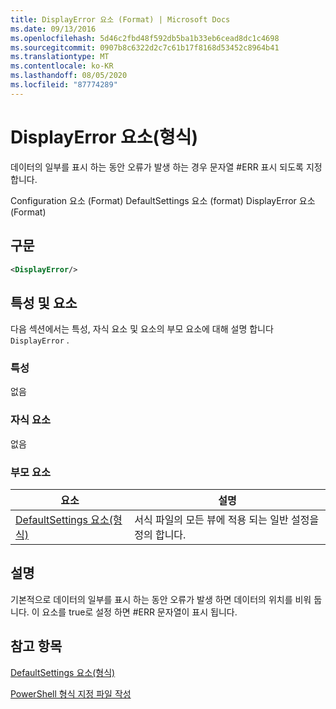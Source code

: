 ```yaml
---
title: DisplayError 요소 (Format) | Microsoft Docs
ms.date: 09/13/2016
ms.openlocfilehash: 5d46c2fbd48f592db5ba1b33eb6cead8dc1c4698
ms.sourcegitcommit: 0907b8c6322d2c7c61b17f8168d53452c8964b41
ms.translationtype: MT
ms.contentlocale: ko-KR
ms.lasthandoff: 08/05/2020
ms.locfileid: "87774289"
---
```

# <a name="displayerror-element-format"></a>DisplayError 요소(형식)

데이터의 일부를 표시 하는 동안 오류가 발생 하는 경우 문자열 #ERR 표시 되도록 지정 합니다.

Configuration 요소 (Format) DefaultSettings 요소 (format) DisplayError 요소 (Format)

## <a name="syntax"></a>구문

```xml
<DisplayError/>
```

## <a name="attributes-and-elements"></a>특성 및 요소

다음 섹션에서는 특성, 자식 요소 및 요소의 부모 요소에 대해 설명 합니다 `DisplayError` .

### <a name="attributes"></a>특성

없음

### <a name="child-elements"></a>자식 요소

없음

### <a name="parent-elements"></a>부모 요소

|요소|설명|
|-------------|-----------------|
|[DefaultSettings 요소(형식)](./defaultsettings-element-format.md)|서식 파일의 모든 뷰에 적용 되는 일반 설정을 정의 합니다.|

## <a name="remarks"></a>설명

기본적으로 데이터의 일부를 표시 하는 동안 오류가 발생 하면 데이터의 위치를 비워 둡니다. 이 요소를 true로 설정 하면 #ERR 문자열이 표시 됩니다.

## <a name="see-also"></a>참고 항목

[DefaultSettings 요소(형식)](./defaultsettings-element-format.md)

[PowerShell 형식 지정 파일 작성](./writing-a-powershell-formatting-file.md)

